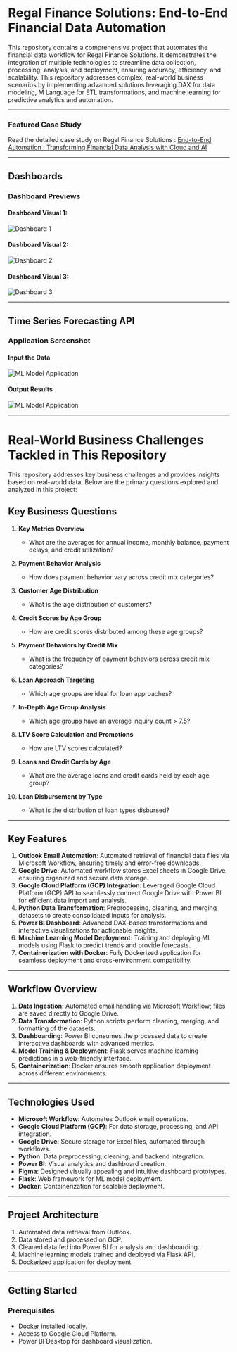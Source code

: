 # Regal Finance Solutions: End-to-End Financial Data Automation  

This repository contains a comprehensive project that automates the financial data workflow for Regal Finance Solutions. It demonstrates the integration of multiple technologies to streamline data collection, processing, analysis, and deployment, ensuring accuracy, efficiency, and scalability. This repository addresses complex, real-world business scenarios by implementing advanced solutions leveraging DAX for data modeling, M Language for ETL transformations, and machine learning for predictive analytics and automation.
 
---

### **Featured Case Study**  
Read the detailed case study on Regal Finance Solutions :  [End-to-End Automation : Transforming Financial Data Analysis with Cloud and AI](https://medium.com/@ayush.developer10/nextera-supplies-analytical-case-study-a07776b25ced)  

---

## **Dashboards**  

### **Dashboard Previews**  

#### Dashboard Visual 1:  
![Dashboard 1](Images_Readme/1.jpg)   

#### Dashboard Visual 2:  
![Dashboard 2](Images_Readme/2.jpg)   

#### Dashboard Visual 3:  
![Dashboard 3](Images_Readme/3.jpg) 


---

## **Time Series Forecasting API**  

### **Application Screenshot**  

#### Input the Data
![ML Model Application](Images_Readme/four.JPG)  

#### Output Results
![ML Model Application](Images_Readme/five.JPG) 


---

# Real-World Business Challenges Tackled in This Repository

This repository addresses key business challenges and provides insights based on real-world data. Below are the primary questions explored and analyzed in this project:

## Key Business Questions

1. **Key Metrics Overview**
   - What are the averages for annual income, monthly balance, payment delays, and credit utilization?

2. **Payment Behavior Analysis**
   - How does payment behavior vary across credit mix categories?

3. **Customer Age Distribution**
   - What is the age distribution of customers?

4. **Credit Scores by Age Group**
   - How are credit scores distributed among these age groups?

5. **Payment Behaviors by Credit Mix**
   - What is the frequency of payment behaviors across credit mix categories?

6. **Loan Approach Targeting**
   - Which age groups are ideal for loan approaches?

7. **In-Depth Age Group Analysis**
   - Which age groups have an average inquiry count > 7.5?

8. **LTV Score Calculation and Promotions**
   - How are LTV scores calculated?

9. **Loans and Credit Cards by Age**
   - What are the average loans and credit cards held by each age group?

10. **Loan Disbursement by Type**
    - What is the distribution of loan types disbursed?

---

## **Key Features**  

1. **Outlook Email Automation**: Automated retrieval of financial data files via Microsoft Workflow, ensuring timely and error-free downloads.
2. **Google Drive**: Automated workflow stores Excel sheets in Google Drive, ensuring organized and secure data storage. 
3. **Google Cloud Platform (GCP) Integration**: Leveraged Google Cloud Platform (GCP) API to seamlessly connect Google Drive with Power BI for efficient data import and analysis.    
4. **Python Data Transformation**: Preprocessing, cleaning, and merging datasets to create consolidated inputs for analysis.  
5. **Power BI Dashboard**: Advanced DAX-based transformations and interactive visualizations for actionable insights.  
6. **Machine Learning Model Deployment**: Training and deploying ML models using Flask to predict trends and provide forecasts.  
7. **Containerization with Docker**: Fully Dockerized application for seamless deployment and cross-environment compatibility.  

---

## **Workflow Overview**  

1. **Data Ingestion**: Automated email handling via Microsoft Workflow; files are saved directly to Google Drive.  
2. **Data Transformation**: Python scripts perform cleaning, merging, and formatting of the datasets.  
3. **Dashboarding**: Power BI consumes the processed data to create interactive dashboards with advanced metrics.  
4. **Model Training & Deployment**: Flask serves machine learning predictions in a web-friendly interface.  
5. **Containerization**: Docker ensures smooth application deployment across different environments.  

---

## **Technologies Used**  

- **Microsoft Workflow**: Automates Outlook email operations.  
- **Google Cloud Platform (GCP)**: For data storage, processing, and API integration.  
- **Google Drive**: Secure storage for Excel files, automated through workflows.  
- **Python**: Data preprocessing, cleaning, and backend integration.  
- **Power BI**: Visual analytics and dashboard creation.  
- **Figma**: Designed visually appealing and intuitive dashboard prototypes.  
- **Flask**: Web framework for ML model deployment.  
- **Docker**: Containerization for scalable deployment.  
  

---

## **Project Architecture**  

1. Automated data retrieval from Outlook.  
2. Data stored and processed on GCP.  
3. Cleaned data fed into Power BI for analysis and dashboarding.  
4. Machine learning models trained and deployed via Flask API.  
5. Dockerized application for deployment.  

---

## **Getting Started**  

### **Prerequisites**  
- Docker installed locally.  
- Access to Google Cloud Platform.  
- Power BI Desktop for dashboard visualization.  


